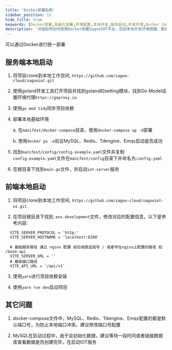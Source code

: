 ```yaml
---
title: 'Docker部署指南'
sidebar_position: 11
hide_title: true
keywords: [Docker部署,容器化部署,环境配置,本地开发,服务启动,开发环境,Docker Compose,环境搭建,服务配置,开发调试]
description: '详细指导如何使用Docker部署SagooIOT平台，包括本地开发环境搭建、服务配置和启动的完整流程说明。'
---
```


可以通过Docker进行统一部署

 ## 服务端本地启动

 1. 将项目clone到本地工作空间, `https://github.com/sagoo-cloud/sagooiot.git`

 2. 使用goland开发工具打开项目并找到goland的setting模块，找到Go Model设置环境代理`https://goproxy.io`.

 3. 使用`go mod tidy`同步项目依赖

 4. 部署本地基础环境
    
    a. 在`manifest/docker-compose`目录，使用`docker-compose up -d`部署
    
    b. 使用`docker ps -a`验证MySQL、Redis、Tdengine、Emqx启动是否成功
 
 5. 找到`manifest/config/config.example.yaml`文件并复制`config.example.yaml`文件在`manifest/config`目录下并命名为:`config.yaml`
 
 6. 在根目录下找到`main.go`文件，并启动`iot-server`服务

 ## 前端本地启动

  1. 将项目clone到本地工作空间, `https://github.com/sagoo-cloud/sagooiot-ui.git`.

  2. 在项目根目录下找到`.env.development`文件，修改对应的配置信息，以下是参考内容:

  ```shell
    VITE_SERVER_PROTOCOL = 'http:'
    VITE_SERVER_HOSTNAME = 'localhost:8200'

    # 基础服务路径 通过 nginx 配置 前后端直连就写 / 或者写在nginx上配置的路径 如 /base-api
    VITE_SERVER_URL = ''
    # 基础接口路径
    VITE_API_URL = '/api/v1'
  ```
  3. 使用`yarn`进行项目依赖安装
  
  4. 使用`yarn run dev`启动项目


## 其它问题
  
  1. docker-compose文件中，MySQL、Redis、Tdengine、Emqx配置的都是默认端口号，为防止本地端口冲突，建议修改端口号配置

  2. MySQL在启动过程中，由于会初始化数据，建议等待一段时间或者链接数据库查看数据是否创建完毕，在启动IOT服务
